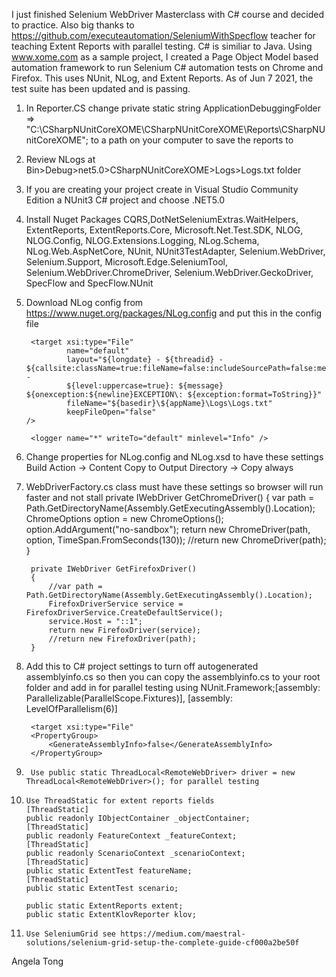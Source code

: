 I just finished Selenium WebDriver Masterclass with C# course and decided to practice. 
Also big thanks to https://github.com/executeautomation/SeleniumWithSpecflow teacher for teaching Extent Reports with parallel testing.
C# is similiar to Java. Using www.xome.com as a sample project, I created a Page Object Model based automation framework to run Selenium C# automation tests on Chrome and Firefox. 
This uses NUnit, NLog, and Extent Reports. As of Jun 7 2021, the test suite has been updated and is passing.

1. In Reporter.CS change  private static string ApplicationDebuggingFolder => "C:\\CSharpNUnitCoreXOME\\CSharpNUnitCoreXOME\\Reports\\CSharpNUnitCoreXOME";
to a path on your computer to save the reports to
2. Review NLogs at Bin>Debug>net5.0>CSharpNUnitCoreXOME>Logs>Logs.txt folder
3. If you are creating your project create in Visual Studio Community Edition a NUnit3 C# project and choose .NET5.0
4. Install Nuget Packages 
CQRS,DotNetSeleniumExtras.WaitHelpers, ExtentReports, ExtentReports.Core, Microsoft.Net.Test.SDK, NLOG, NLOG.Config, NLOG.Extensions.Logging,
NLog.Schema, NLog.Web.AspNetCore, NUnit, NUnit3TestAdapter, Selenium.WebDriver, Selenium.Support, Microsoft.Edge.SeleniumTool, Selenium.WebDriver.ChromeDriver, Selenium.WebDriver.GeckoDriver,
SpecFlow and SpecFlow.NUnit

5. Download NLog config from https://www.nuget.org/packages/NLog.config and put this in the config file

	<targets>

		<target xsi:type="File"
				name="default"
				layout="${longdate} - ${threadid} - ${callsite:className=true:fileName=false:includeSourcePath=false:methodName=true} -
				${level:uppercase=true}: ${message} ${onexception:${newline}EXCEPTION\: ${exception:format=ToString}}"
				fileName="${basedir}\${appName}\Logs\Logs.txt"
				keepFileOpen="false"
	   />
	</targets>

	<rules>

		<logger name="*" writeTo="default" minlevel="Info" />

	</rules>

6. Change properties for NLog.config and NLog.xsd to have these settings
   Build Action -> Content
   Copy to Output Directory -> Copy always

7. WebDriverFactory.cs class must have these settings so browser will run faster and not stall
        private IWebDriver GetChromeDriver()
        {
            var path = Path.GetDirectoryName(Assembly.GetExecutingAssembly().Location);
            ChromeOptions option = new ChromeOptions();
            option.AddArgument("no-sandbox");
            return new ChromeDriver(path, option, TimeSpan.FromSeconds(130));
            //return new ChromeDriver(path);
        }


        private IWebDriver GetFirefoxDriver()
        {
            //var path = Path.GetDirectoryName(Assembly.GetExecutingAssembly().Location);
            FirefoxDriverService service = FirefoxDriverService.CreateDefaultService();
            service.Host = "::1";
            return new FirefoxDriver(service);
            //return new FirefoxDriver(path);
        }


8. Add this to C# project settings to turn off autogenerated assemblyinfo.cs so then you can copy the assemblyinfo.cs to your root folder and add in for parallel testing 
using NUnit.Framework;[assembly: Parallelizable(ParallelScope.Fixtures)], [assembly: LevelOfParallelism(6)]

        <target xsi:type="File"
        <PropertyGroup>
            <GenerateAssemblyInfo>false</GenerateAssemblyInfo>
        </PropertyGroup>
9.  
        Use public static ThreadLocal<RemoteWebDriver> driver = new ThreadLocal<RemoteWebDriver>(); for parallel testing
10.     Use ThreadStatic for extent reports fields
        [ThreadStatic]
        public readonly IObjectContainer _objectContainer;
        [ThreadStatic]
        public readonly FeatureContext _featureContext;
        [ThreadStatic]
        public readonly ScenarioContext _scenarioContext;
        [ThreadStatic]
        public static ExtentTest featureName;
        [ThreadStatic]
        public static ExtentTest scenario;
      
        public static ExtentReports extent;
        public static ExtentKlovReporter klov;
11.     Use SeleniumGrid see https://medium.com/maestral-solutions/selenium-grid-setup-the-complete-guide-cf000a2be50f 




Angela Tong